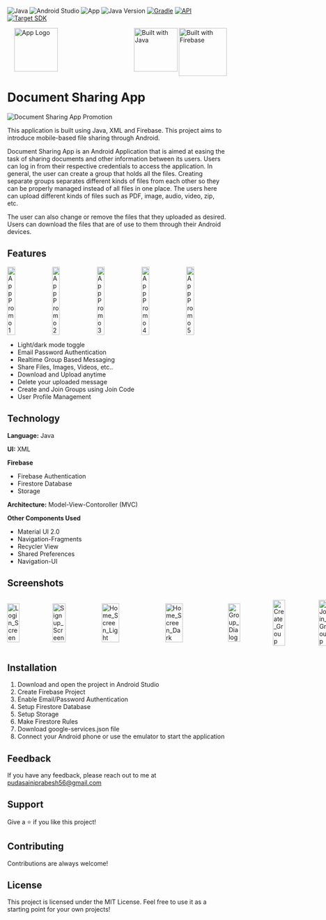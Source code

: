 
![Java](https://img.shields.io/badge/Programming_Language-Java-blue.svg) 
![Android Studio](https://img.shields.io/badge/Platform-Android_Studio-blue.svg)
![App](https://img.shields.io/badge/App-Android-blue.svg)
![Java Version](https://img.shields.io/badge/Java-8-blue.svg)
[![Gradle](https://img.shields.io/badge/Gradle-7.2.0-blue.svg)](https://developer.android.com/build/releases/gradle-plugin)
[![API](https://img.shields.io/badge/Min%20SDK-21%20[Android%205.0]-blue.svg)](https://github.com/AndroidSDKSources/android-sdk-sources-list)
[![Target SDK](https://img.shields.io/badge/Target%20SDK-32%20[Android%2012]-blue.svg)](https://developer.android.com/about/versions/12)



<img style="height: 110px;" src="https://cdn.jsdelivr.net/gh/devicons/devicon@latest/icons/firebase/firebase-original-wordmark.svg" alt="Built with Firebase" align="right"/>&nbsp;&nbsp;&nbsp;
<img style="height: 100px;" src="https://cdn.jsdelivr.net/gh/devicons/devicon@latest/icons/java/java-original-wordmark.svg" alt="Built with Java" align="right"/>
<img style="height: 100px" src="https://github.com/user-attachments/assets/9bade77f-468b-4c04-8def-887af92546a1" alt="App Logo"/>



# Document Sharing App

![Document Sharing App Promotion](https://github.com/user-attachments/assets/c75431c6-7d33-49a7-8437-6203a21e2310)




This application is built using Java, XML and Firebase. This project aims to introduce mobile-based file sharing through Android.

Document Sharing App is an Android Application that is aimed at easing the task of sharing documents and other information between its users. Users can log in from their respective credentials to access the application. In general, the user can create a group that holds all the files. Creating separate groups separates different kinds of files from each other so they can be properly managed instead of all files in one place. The users here can upload different kinds of files such as PDF, image, audio, video, zip, etc.

The user can also change or remove the files that they uploaded as desired. Users can download the files that are of use to them through their Android devices.




## Features

<p style="display: flex; align-items: center; gap: 10px">
  <img src="https://github.com/user-attachments/assets/3ec7c602-9632-495f-b369-f944ea56454f" width="19%" alt="App Promo 1" />
  <img src="https://github.com/user-attachments/assets/ef37b7c7-6127-41bd-a61e-7b8349440169" width="19%" alt="App Promo 2"/>
  <img src="https://github.com/user-attachments/assets/5efc5597-bcfe-4d58-81ca-c80b7777569f" width="19%" alt="App Promo 3" />
  <img src="https://github.com/user-attachments/assets/48a6758c-f191-4279-a7ef-1f99c76cae63" width="19%" alt="App Promo 4"/>
  <img src="https://github.com/user-attachments/assets/359d2b63-6a1d-47c4-8070-31015719c452" width="19%" alt="App Promo 5"/>
</p>

- Light/dark mode toggle
- Email Password Authentication
- Realtime Group Based Messaging
- Share Files, Images, Videos, etc..
- Download and Upload anytime
- Delete your uploaded message 
- Create and Join Groups using Join Code
- User Profile Management


## Technology


**Language:** Java

**UI:** XML  


**Firebase**
* Firebase Authentication
* Firestore Database
* Storage

**Architecture:** Model-View-Contoroller (MVC)

**Other Components Used**
* Material UI 2.0
* Navigation-Fragments
* Recycler View
* Shared Preferences
* Navigation-UI






## Screenshots




<p style="display: flex; align-items: center; gap: 10px">
  <img src="https://github.com/user-attachments/assets/3f366b08-4917-4918-b7dd-d95910df68a7" width="30%" alt="Login_Screen" />
  <img src="https://github.com/user-attachments/assets/4c0779a3-7437-4941-b7e3-f3bafb880f40" width="30%" alt="Signup_Screen"/>
  <img src="https://github.com/user-attachments/assets/6b3237ab-2db5-4b93-9152-49d094622a2a" width="30%" alt="Home_Screen_Light" />
  <img src="https://github.com/user-attachments/assets/7125d7eb-22d4-4bd9-8ef8-e10fed543e02" width="30%" alt="Home_Screen_Dark"/>
  <img src="https://github.com/user-attachments/assets/849fd768-4ffd-4a07-94ab-13bf347abb7c" width="30%" alt="Group_Dialog"/>
  <img src="https://github.com/user-attachments/assets/15c174ec-dd21-444d-877b-5aefa0cd60b3" width="30%" alt="Create_Group"/>
  <img src="https://github.com/user-attachments/assets/4cf92284-a1bc-45e8-8560-741d6bf4ac77" width="30%" alt="Join_Group"/>
  <img src="https://github.com/user-attachments/assets/25a6be0c-8093-4cbc-a2fb-7c81018377da" width="30%" alt="Content_Screen_Blur"/>
  <img src="https://github.com/user-attachments/assets/ec819190-fbde-422d-9a2c-634eb0ac540d" width="30%" alt="Upload_Screen"/>
  <img src="https://github.com/user-attachments/assets/1c66bd98-329a-4047-b39e-7eb9e2c61341" width="30%" alt="Delete_Content_Blur"/>
  <img src="https://github.com/user-attachments/assets/42af44b2-0fc3-4aad-836c-b0435bcae40d" width="30%" alt="Member_Screen_Blur"/>
  <img src="https://github.com/user-attachments/assets/e0f77463-f455-4272-a6ef-5ae71a9bd78a" width="30%" alt="Leave_Group"/>
  <img src="https://github.com/user-attachments/assets/08b28e7e-26bf-4aa9-8ccf-6ea9c76fbb86" width="30%" alt="Navigation_Bar"/>
  <img src="https://github.com/user-attachments/assets/7f2a15d5-78d1-4875-9898-bf832687b988" width="30%" alt="Profile_Screen"/>
  <img src="https://github.com/user-attachments/assets/09fdafd1-de61-4b96-916a-aeacc8471c93" width="30%" alt="Theme_Dialog"/>
  
</p>




## Installation

1. Download and open the project in Android Studio
2. Create Firebase Project
3. Enable Email/Password Authentication
4. Setup Firestore Database
5. Setup Storage
6. Make Firestore Rules
7. Download google-services.json file
8. Connect your Android phone or use the emulator to start the application

## Feedback

If you have any feedback, please reach out to me at pudasainiprabesh56@gmail.com


## Support

Give a ⭐️ if you like this project!

## Contributing

Contributions are always welcome!



## License

This project is licensed under the MIT License. Feel free to use it as a starting point for your own projects!

